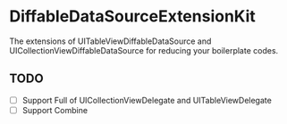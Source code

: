 # DiffableDataSourceExtensionKit

The extensions of UITableViewDiffableDataSource and UICollectionViewDiffableDataSource for reducing your boilerplate codes.

## TODO
- [ ] Support Full of UICollectionViewDelegate and UITableViewDelegate
- [ ] Support Combine
